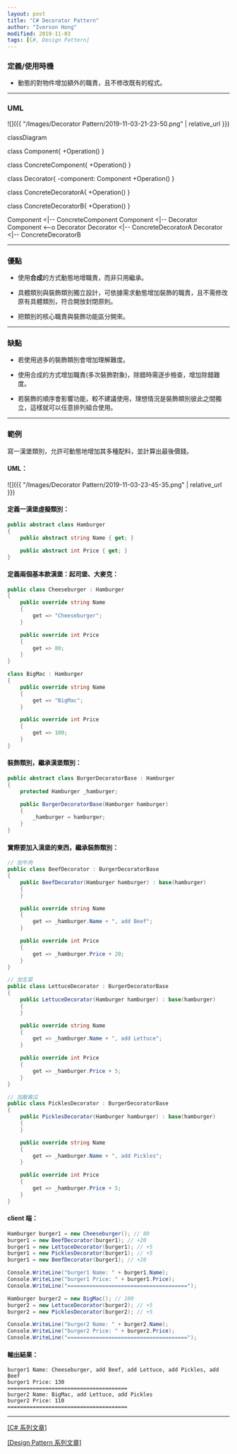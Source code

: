 ```yaml
---
layout: post
title: "C# Decorator Pattern"
author: "Iverson Hong"
modified: 2019-11-03
tags: [C#, Design Pattern]
---
```


### 定義/使用時機

* 動態的對物件增加額外的職責，且不修改既有的程式。

----------

### UML

![]({{ "/Images/Decorator Pattern/2019-11-03-21-23-50.png" | relative_url }})

<div class="mermaid">
classDiagram

class Component{
    +Operation()
}

class ConcreteComponent{
    +Operation()
}

class Decorator{
    -component: Component
    +Operation()
}

class ConcreteDecoratorA{
    +Operation()
}

class ConcreteDecoratorB{
    +Operation()
}

Component <|-- ConcreteComponent
Component <|-- Decorator
Component <--o  Decorator
Decorator <|-- ConcreteDecoratorA
Decorator <|-- ConcreteDecoratorB
</div>

----------

### 優點

* 使用**合成**的方式動態地增職責，而非只用繼承。

* 具體類別與裝飾類別獨立設計，可依據需求動態增加裝飾的職責，且不需修改原有具體類別，符合開放封閉原則。

* 把類別的核心職責與裝飾功能區分開來。

----------

### 缺點

* 若使用過多的裝飾類別會增加理解難度。

* 使用合成的方式增加職責(多次裝飾對象)，除錯時需逐步檢查，增加除錯難度。

* 若裝飾的順序會影響功能，較不建議使用，理想情況是裝飾類別彼此之間獨立，這樣就可以任意排列組合使用。

----------

### 範例

寫一漢堡類別，允許可動態地增加其多種配料，並計算出最後價錢。

#### UML：

![]({{ "/Images/Decorator Pattern/2019-11-03-23-45-35.png" | relative_url }})

#### 定義一漢堡虛擬類別：
~~~c#
public abstract class Hamburger
{
    public abstract string Name { get; }

    public abstract int Price { get; }
}
~~~

#### 定義兩個基本款漢堡：起司堡、大麥克：
~~~c#
public class Cheeseburger : Hamburger
{
    public override string Name
    {
        get => "Cheeseburger";
    }

    public override int Price
    {
        get => 80;
    }
}

class BigMac : Hamburger
{
    public override string Name
    {
        get => "BigMac";
    }

    public override int Price
    {
        get => 100;
    }
}
~~~

#### 裝飾類別，繼承漢堡類別：
~~~c#
public abstract class BurgerDecoratorBase : Hamburger
{
    protected Hamburger _hamburger;

    public BurgerDecoratorBase(Hamburger hamburger)
    {
        _hamburger = hamburger;
    }
}
~~~

#### 實際要加入漢堡的東西，繼承裝飾類別：
~~~c#
// 加牛肉
public class BeefDecorator : BurgerDecoratorBase
{
    public BeefDecorator(Hamburger hamburger) : base(hamburger)
    {
    }

    public override string Name
    {
        get => _hamburger.Name + ", add Beef";
    }

    public override int Price
    {
        get => _hamburger.Price + 20;
    }
}

// 加生菜
public class LettuceDecorator : BurgerDecoratorBase
{
    public LettuceDecorator(Hamburger hamburger) : base(hamburger)
    {
    }

    public override string Name
    {
        get => _hamburger.Name + ", add Lettuce";
    }

    public override int Price
    {
        get => _hamburger.Price + 5;
    }
}

// 加酸黃瓜
public class PicklesDecorator : BurgerDecoratorBase
{
    public PicklesDecorator(Hamburger hamburger) : base(hamburger)
    {
    }

    public override string Name
    {
        get => _hamburger.Name + ", add Pickles";
    }

    public override int Price
    {
        get => _hamburger.Price + 5;
    }
}
~~~

#### client 端：
~~~c#
Hamburger burger1 = new Cheeseburger(); // 80
burger1 = new BeefDecorator(burger1); // +20
burger1 = new LettuceDecorator(burger1); // +5
burger1 = new PicklesDecorator(burger1); // +5
burger1 = new BeefDecorator(burger1); // +20

Console.WriteLine("burger1 Name: " + burger1.Name);
Console.WriteLine("burger1 Price: " + burger1.Price);
Console.WriteLine("======================================");

Hamburger burger2 = new BigMac(); // 100
burger2 = new LettuceDecorator(burger2); // +5
burger2 = new PicklesDecorator(burger2); // +5

Console.WriteLine("burger2 Name: " + burger2.Name);
Console.WriteLine("burger2 Price: " + burger2.Price);
Console.WriteLine("======================================");
~~~

#### 輸出結果：
```
burger1 Name: Cheeseburger, add Beef, add Lettuce, add Pickles, add Beef
burger1 Price: 130
======================================
burger2 Name: BigMac, add Lettuce, add Pickles
burger2 Price: 110
======================================
```

----------

[[C# 系列文章]](https://yu-qiao-hong.github.io/tags/#C%23)

[[Design Pattern 系列文章]](https://yu-qiao-hong.github.io/tags/#Design+Pattern)